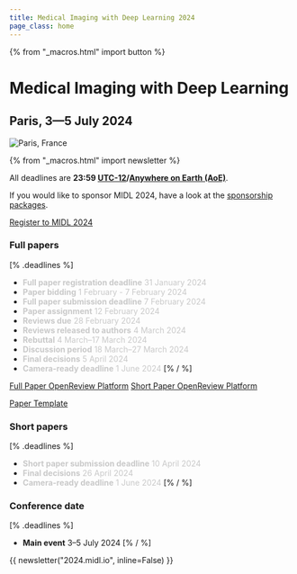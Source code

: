 ```yaml
---
title: Medical Imaging with Deep Learning 2024
page_class: home
---
```

{% from "_macros.html" import button %}
# Medical Imaging with Deep Learning
## Paris, 3—5 July 2024
<p class="primary-photo centered">
    <img alt="Paris, France" src="/images/paris_small.jpeg">
</p>

{% from "_macros.html" import newsletter %}

All deadlines are **23:59 [UTC-12](https://www.timeanddate.com/time/zones/aoe)/[Anywhere on Earth (AoE)](https://en.wikipedia.org/wiki/Anywhere_on_Earth)**.

If you would like to sponsor MIDL 2024, have a look at the [sponsorship packages](/sponsorship-packages.html).


<p class="button">
  <a href="https://it.cborg.info/MIDL2024/" target="_blank">Register to MIDL 2024</a>
</p>


### Full papers
[% .deadlines %]
* <span style="color:#c9c9c9">**Full paper registration deadline** 31 January 2024</span>
* <span style="color:#c9c9c9">**Paper bidding** 1 February - 7 February 2024</span>
* <span style="color:#c9c9c9">**Full paper submission deadline** 7 February 2024</span>
* <span style="color:#c9c9c9">**Paper assignment** 12 February 2024</span>
* <span style="color:#c9c9c9">**Reviews due** 28 February 2024</span>
* <span style="color:#c9c9c9">**Reviews released to authors** 4 March 2024</span>
* <span style="color:#c9c9c9">**Rebuttal** 4 March–17 March 2024</span>
* <span style="color:#c9c9c9">**Discussion period** 18 March–27 March 2024</span>
* <span style="color:#c9c9c9">**Final decisions** 5 April 2024</span>
* <span style="color:#c9c9c9">**Camera-ready deadline** 1 June 2024</span>
[% / %]

<p class="button">
  <a href="https://openreview.net/group?id=MIDL.io/2024/Conference" target="_blank">Full Paper OpenReview Platform</a>
  <a href="https://openreview.net/group?id=MIDL.io/2024/Short_Papers" target="_blank">Short Paper OpenReview Platform</a>
</p>
<p class="button">
  <a href="https://github.com/MIDL-Conference/MIDLLatexTemplate" target="_blank">Paper Template</a>
</p>

### Short papers
[% .deadlines %]
* <span style="color:#c9c9c9">**Short paper submission deadline** 10 April 2024</span>
* <span style="color:#c9c9c9">**Final decisions** 26 April 2024</span>
* <span style="color:#c9c9c9">**Camera-ready deadline** 1 June 2024</span>
[% / %]

### Conference date
[% .deadlines %]
* **Main event** 3–5 July 2024
[% / %]

{{ newsletter("2024.midl.io", inline=False) }}
